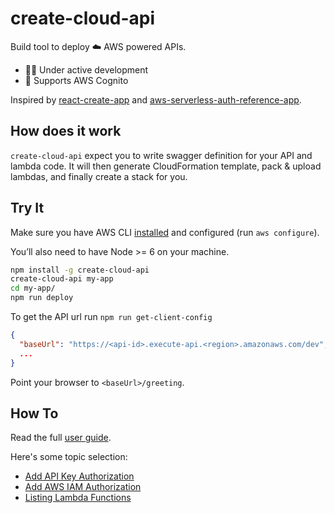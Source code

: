# create-cloud-api

Build tool to deploy ☁️ AWS powered APIs.

* 👨‍💻 Under active development
* 🚀 Supports AWS Cognito

Inspired by [react-create-app](https://github.com/facebookincubator/create-react-app) and [aws-serverless-auth-reference-app](https://github.com/awslabs/aws-serverless-auth-reference-app).

## How does it work

`create-cloud-api` expect you to write swagger definition for your API and lambda code. It will then generate CloudFormation template, pack & upload lambdas, and finally create a stack for you.

## Try It

Make sure you have AWS CLI [installed](http://docs.aws.amazon.com/cli/latest/userguide/installing.html) and configured (run `aws configure`).

You’ll also need to have Node >= 6 on your machine.

```sh
npm install -g create-cloud-api
create-cloud-api my-app
cd my-app/
npm run deploy
```

To get the API url run `npm run get-client-config`

```json
{
  "baseUrl": "https://<api-id>.execute-api.<region>.amazonaws.com/dev",
  ...
}
```

Point your browser to `<baseUrl>/greeting`.

## How To

Read the full [user guide](https://github.com/pkorzh/create-cloud-api/blob/master/packages/cca-scripts/template/README.md).

Here's some topic selection:

- [Add API Key Authorization](https://github.com/pkorzh/create-cloud-api/blob/master/packages/cca-scripts/template/README.md#add-api-key-authorization)
- [Add AWS IAM Authorization](https://github.com/pkorzh/create-cloud-api/blob/master/packages/cca-scripts/template/README.md#add-aws-iam-authorization)
- [Listing Lambda Functions](https://github.com/pkorzh/create-cloud-api/blob/master/packages/cca-scripts/template/README.md#listing-lambda-functions)
